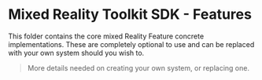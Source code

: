 # Mixed Reality Toolkit SDK - Features

This folder contains the core mixed Reality Feature concrete implementations.  These are completely optional to use and can be replaced with your own system should you wish to.

> More details needed on creating your own system, or replacing one.